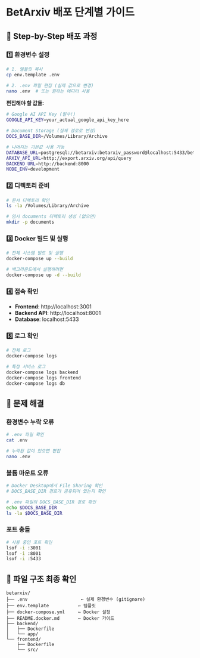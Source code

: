 # BetArxiv 배포 단계별 가이드

## 🚀 **Step-by-Step 배포 과정**

### 1️⃣ **환경변수 설정**

```bash
# 1. 템플릿 복사
cp env.template .env

# 2. .env 파일 편집 (실제 값으로 변경)
nano .env  # 또는 원하는 에디터 사용
```

**편집해야 할 값들:**
```bash
# Google AI API Key (필수!)
GOOGLE_API_KEY=your_actual_google_api_key_here

# Document Storage (실제 경로로 변경)
DOCS_BASE_DIR=/Volumes/Library/Archive

# 나머지는 기본값 사용 가능
DATABASE_URL=postgresql://betarxiv:betarxiv_password@localhost:5433/betarxiv
ARXIV_API_URL=http://export.arxiv.org/api/query
BACKEND_URL=http://backend:8000
NODE_ENV=development
```

### 2️⃣ **디렉토리 준비**

```bash
# 문서 디렉토리 확인
ls -la /Volumes/Library/Archive

# 임시 documents 디렉토리 생성 (없으면)
mkdir -p documents
```

### 3️⃣ **Docker 빌드 및 실행**

```bash
# 전체 시스템 빌드 및 실행
docker-compose up --build

# 백그라운드에서 실행하려면
docker-compose up -d --build
```

### 4️⃣ **접속 확인**

- **Frontend**: http://localhost:3001
- **Backend API**: http://localhost:8001
- **Database**: localhost:5433

### 5️⃣ **로그 확인**

```bash
# 전체 로그
docker-compose logs

# 특정 서비스 로그
docker-compose logs backend
docker-compose logs frontend
docker-compose logs db
```

## 🔧 **문제 해결**

### 환경변수 누락 오류
```bash
# .env 파일 확인
cat .env

# 누락된 값이 있으면 편집
nano .env
```

### 볼륨 마운트 오류
```bash
# Docker Desktop에서 File Sharing 확인
# DOCS_BASE_DIR 경로가 공유되어 있는지 확인

# .env 파일의 DOCS_BASE_DIR 경로 확인
echo $DOCS_BASE_DIR
ls -la $DOCS_BASE_DIR
```

### 포트 충돌
```bash
# 사용 중인 포트 확인
lsof -i :3001
lsof -i :8001
lsof -i :5433
```

## 📁 **파일 구조 최종 확인**

```
betarxiv/
├── .env                    ← 실제 환경변수 (gitignore)
├── env.template           ← 템플릿
├── docker-compose.yml     ← Docker 설정
├── README.docker.md       ← Docker 가이드
├── backend/
│   ├── Dockerfile        
│   └── app/
└── frontend/
    ├── Dockerfile
    └── src/
``` 